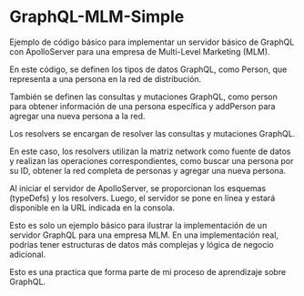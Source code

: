 # GraphQL-MLM-Simple

Ejemplo de código básico para implementar un servidor básico de GraphQL con ApolloServer para una empresa de Multi-Level Marketing (MLM).

En este código, se definen los tipos de datos GraphQL, como Person, que representa a una persona en la red de distribución. 

También se definen las consultas y mutaciones GraphQL, como person para obtener información de una persona específica y addPerson para agregar una nueva persona a la red.

Los resolvers se encargan de resolver las consultas y mutaciones GraphQL. 

En este caso, los resolvers utilizan la matriz network como fuente de datos y realizan las operaciones correspondientes, como buscar una persona por su ID, obtener la red completa de personas y agregar una nueva persona.

Al iniciar el servidor de ApolloServer, se proporcionan los esquemas (typeDefs) y los resolvers. 
Luego, el servidor se pone en línea y estará disponible en la URL indicada en la consola.

Esto es solo un ejemplo básico para ilustrar la implementación de un servidor GraphQL para una empresa MLM. 
En una implementación real, podrías tener estructuras de datos más complejas y lógica de negocio adicional.

Esto es una practica que forma parte de mi proceso de aprendizaje sobre GraphQL.
